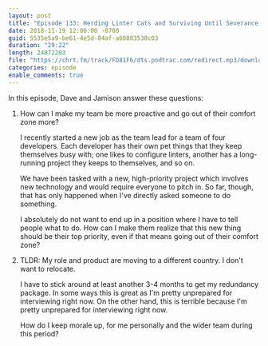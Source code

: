 ```yaml
---
layout: post
title: "Episode 133: Herding Linter Cats and Surviving Until Severance Time"
date: 2018-11-19 12:00:00 -0700
guid: 5535e5a9-be61-4e5d-84af-a60883538c03
duration: "29:22"
length: 24872203
file: "https://chrt.fm/track/FD81F6/dts.podtrac.com/redirect.mp3/download.softskills.audio/sse-133.mp3"
categories: episode
enable_comments: true
---
```


In this episode, Dave and Jamison answer these questions:

1. How can I make my team be more proactive and go out of their comfort zone more?
   
   I recently started a new job as the team lead for a team of four developers. Each developer has their own pet things that they keep themselves busy with; one likes to configure linters, another has a long-running project they keeps to themselves, and so on.
   
   We have been tasked with a new, high-priority project which involves new technology and would require everyone to pitch in. So far, though, that has only happened when I've directly asked someone to do something.
   
   I absolutely do not want to end up in a position where I have to tell people what to do. How can I make them realize that this new thing should be their top priority, even if that means going out of their comfort zone?


2. TLDR: My role and product are moving to a different country. I don't want to relocate.
   
   I have to stick around at least another 3-4 months to get my redundancy package. In some ways this is great as I'm pretty unprepared for interviewing right now. On the other hand, this is terrible because I'm pretty unprepared for interviewing right now.
   
   How do I keep morale up, for me personally and the wider team during this period?
